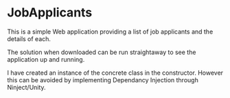 # JobApplicants
This is a simple Web application providing a list of job applicants and the details of each.

The solution when downloaded can be run straightaway to see the application up and running.

I have created an instance of the concrete class in the constructor. However this can be avoided by implementing Dependancy Injection 
through Ninject/Unity.
